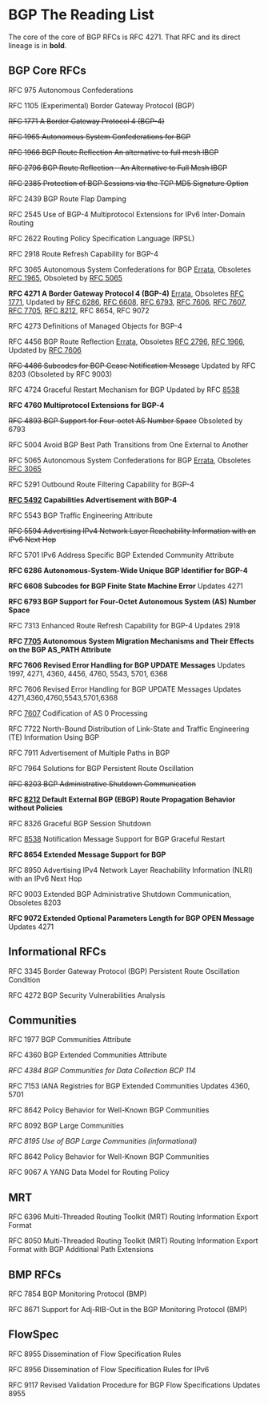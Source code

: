 # BGP The Reading List

The core of the core of BGP RFCs is RFC 4271. That RFC and its direct lineage is in **bold**.

## BGP Core RFCs

RFC 975 Autonomous Confederations

RFC 1105 (Experimental) Border Gateway Protocol (BGP)

~~RFC 1771 A Border Gateway Protocol 4 (BGP-4)~~

~~RFC 1965 Autonomous System Confederations for BGP~~

~~RFC 1966 BGP Route Reflection An alternative to full mesh IBGP~~

~~RFC 2796 BGP Route Reflection - An Alternative to Full Mesh IBGP~~

~~RFC 2385 Protection of BGP Sessions via the TCP MD5 Signature Option~~

RFC 2439 BGP Route Flap Damping

RFC 2545 Use of BGP-4 Multiprotocol Extensions for IPv6 Inter-Domain Routing

RFC 2622 Routing Policy Specification Language (RPSL)

RFC 2918 Route Refresh Capability for BGP-4

RFC 3065 Autonomous System Confederations for BGP [Errata](http://www.rfc-editor.org/errata/rfc3065), Obsoletes [RFC 1965](http://www.rfc-editor.org/info/rfc1965), Obsoleted by [RFC 5065](http://www.rfc-editor.org/info/rfc5065)

**RFC 4271 A Border Gateway Protocol 4 (BGP-4)** [Errata](http://www.rfc-editor.org/errata/rfc4271), Obsoletes [RFC 1771](http://www.rfc-editor.org/info/rfc1771), Updated by [RFC 6286](http://www.rfc-editor.org/info/rfc6286), [RFC 6608](http://www.rfc-editor.org/info/rfc6608), [RFC 6793](http://www.rfc-editor.org/info/rfc6793), [RFC 7606](http://www.rfc-editor.org/info/rfc7606), [RFC 7607](http://www.rfc-editor.org/info/rfc7607), [RFC 7705](http://www.rfc-editor.org/info/rfc7705), [RFC 8212](http://www.rfc-editor.org/info/rfc8212), RFC 8654, RFC 9072

RFC 4273 Definitions of Managed Objects for BGP-4

RFC 4456 BGP Route Reflection [Errata](http://www.rfc-editor.org/errata/rfc4456), Obsoletes [RFC 2796](http://www.rfc-editor.org/info/rfc2796), [RFC 1966](http://www.rfc-editor.org/info/rfc1966), Updated by [RFC 7606](http://www.rfc-editor.org/info/rfc7606)

~~RFC 4486 Subcodes for BGP Cease Notification Message~~ Updated by RFC 8203 (Obsoleted by RFC 9003)

RFC 4724 Graceful Restart Mechanism for BGP Updated by RFC [8538](https://tools.ietf.org/html/rfc8538) 

**RFC 4760 Multiprotocol Extensions for BGP-4**

~~RFC 4893 BGP Support for Four-octet AS Number Space~~ Obsoleted by 6793

RFC 5004 Avoid BGP Best Path Transitions from One External to Another

RFC 5065 Autonomous System Confederations for BGP [Errata](http://www.rfc-editor.org/errata/rfc5065), Obsoletes [RFC 3065](http://www.rfc-editor.org/info/rfc3065)

RFC 5291 Outbound Route Filtering Capability for BGP-4

**[RFC 5492](https://www.rfc-editor.org/rfc/rfc5492.txt) Capabilities Advertisement with BGP-4**

RFC 5543 BGP Traffic Engineering Attribute

~~RFC 5594 Advertising IPv4 Network Layer Reachability Information with an IPv6 Next Hop~~

RFC 5701 IPv6 Address Specific BGP Extended Community Attribute

**RFC 6286 Autonomous-System-Wide Unique BGP Identifier for BGP-4**

**RFC 6608 Subcodes for BGP Finite State Machine Error** Updates 4271

**RFC 6793 BGP Support for Four-Octet Autonomous System (AS) Number Space**

RFC 7313 Enhanced Route Refresh Capability for BGP-4 Updates 2918

**RFC [7705](https://tools.ietf.org/html/rfc7705) Autonomous System Migration Mechanisms and Their Effects on the BGP AS_PATH Attribute**

**RFC 7606 Revised Error Handling for BGP UPDATE Messages** Updates 1997, 4271, 4360, 4456, 4760, 5543, 5701, 6368

RFC 7606 Revised Error Handling for BGP UPDATE Messages Updates 4271,4360,4760,5543,5701,6368

RFC [7607](https://tools.ietf.org/html/rfc7607) Codification of AS 0 Processing

RFC 7722 North-Bound Distribution of Link-State and Traffic Engineering (TE) Information Using BGP

RFC 7911 Advertisement of Multiple Paths in BGP

RFC 7964 Solutions for BGP Persistent Route Oscillation

~~RFC 8203 BGP Administrative Shutdown Communication~~

**RFC [8212](https://tools.ietf.org/html/rfc8212) Default External BGP (EBGP) Route Propagation Behavior without Policies**

RFC 8326 Graceful BGP Session Shutdown

RFC [8538](https://tools.ietf.org/html/rfc8538) Notification Message Support for BGP Graceful Restart

**RFC 8654 Extended Message Support for BGP**

RFC 8950 Advertising IPv4 Network Layer Reachability Information (NLRI) with an IPv6 Next Hop

RFC 9003 Extended BGP Administrative Shutdown Communication, Obsoletes 8203

**RFC 9072 Extended Optional Parameters Length for BGP OPEN Message** Updates 4271



## Informational RFCs

RFC 3345 Border Gateway Protocol (BGP) Persistent Route Oscillation Condition

RFC 4272 BGP Security Vulnerabilities Analysis



## Communities

RFC 1977 BGP Communities Attribute

RFC 4360 BGP Extended Communities Attribute

*RFC 4384 BGP Communities for Data Collection BCP 114*

RFC 7153 IANA Registries for BGP Extended Communities Updates 4360, 5701

RFC 8642 Policy Behavior for Well-Known BGP Communities

RFC 8092 BGP Large Communities

*RFC 8195 Use of BGP Large Communities (informational)*

RFC 8642 Policy Behavior for Well-Known BGP Communities

RFC 9067 A YANG Data Model for Routing Policy

## MRT

RFC 6396 Multi-Threaded Routing Toolkit (MRT) Routing Information Export Format

RFC 8050  Multi-Threaded Routing Toolkit (MRT) Routing Information Export Format with BGP Additional Path Extensions



## BMP RFCs

RFC 7854 BGP Monitoring Protocol (BMP)

RFC 8671 Support for Adj-RIB-Out in the BGP Monitoring Protocol (BMP)



## FlowSpec

RFC 8955 Dissemination of Flow Specification Rules

RFC 8956 Dissemination of Flow Specification Rules for IPv6

RFC 9117 Revised Validation Procedure for BGP Flow Specifications Updates 8955

